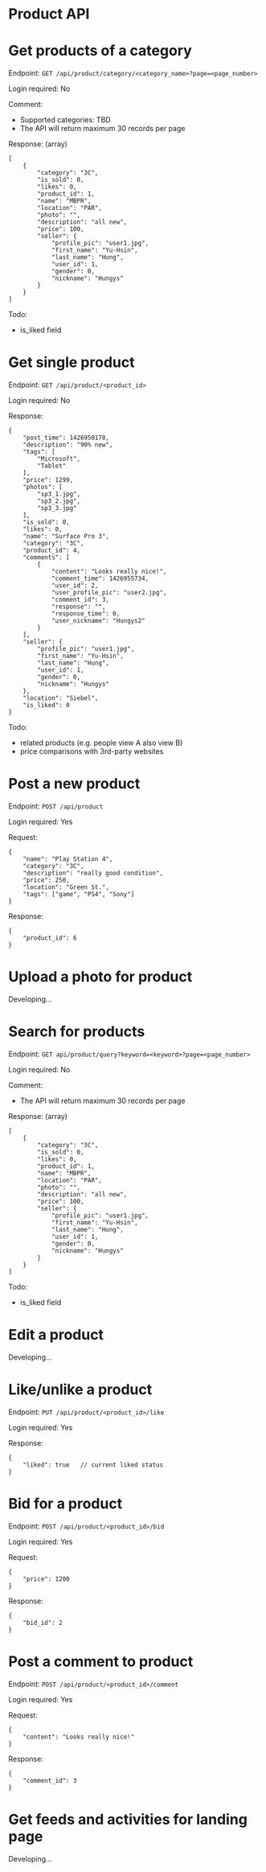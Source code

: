 Product API
===========

# Get products of a category

Endpoint: `GET /api/product/category/<category_name>?page=<page_number>`

Login required: No

Comment:

* Supported categories: TBD
* The API will return maximum 30 records per page

Response: (array)

```
[
    {
        "category": "3C",
        "is_sold": 0,
        "likes": 0,
        "product_id": 1,
        "name": "MBPR",
        "location": "PAR",
        "photo": "",
        "description": "all new",
        "price": 100,
        "seller": {
            "profile_pic": "user1.jpg",
            "first_name": "Yu-Hsin",
            "last_name": "Hung",
            "user_id": 1,
            "gender": 0,
            "nickname": "Hungys"
        }
    }
]
```

Todo:

* is_liked field

# Get single product

Endpoint: `GET /api/product/<product_id>`

Login required: No

Response:

```
{
    "post_time": 1426950178,
    "description": "90% new",
    "tags": [
        "Microsoft",
        "Tablet"
    ],
    "price": 1299,
    "photos": [
        "sp3_1.jpg",
        "sp3_2.jpg",
        "sp3_3.jpg"
    ],
    "is_sold": 0,
    "likes": 0,
    "name": "Surface Pro 3",
    "category": "3C",
    "product_id": 4,
    "comments": [
        {
            "content": "Looks really nice!",
            "comment_time": 1426955734,
            "user_id": 2,
            "user_profile_pic": "user2.jpg",
            "comment_id": 3,
            "response": "",
            "response_time": 0,
            "user_nickname": "Hungys2"
        }
    ],
    "seller": {
        "profile_pic": "user1.jpg",
        "first_name": "Yu-Hsin",
        "last_name": "Hung",
        "user_id": 1,
        "gender": 0,
        "nickname": "Hungys"
    },
    "location": "Siebel",
    "is_liked": 0
}
```

Todo:

* related products (e.g. people view A also view B)
* price comparisons with 3rd-party websites

# Post a new product

Endpoint: `POST /api/product`

Login required: Yes

Request:

```
{
    "name": "Play Station 4",
    "category": "3C",
    "description": "really good condition",
    "price": 250,
    "location": "Green St.",
    "tags": ["game", "PS4", "Sony"]
}
```

Response:

```
{
    "product_id": 6
}
```

# Upload a photo for product

Developing...

# Search for products

Endpoint: `GET api/product/query?keyword=<keyword>?page=<page_number>`

Login required: No

Comment:

* The API will return maximum 30 records per page

Response: (array)

```
[
    {
        "category": "3C",
        "is_sold": 0,
        "likes": 0,
        "product_id": 1,
        "name": "MBPR",
        "location": "PAR",
        "photo": "",
        "description": "all new",
        "price": 100,
        "seller": {
            "profile_pic": "user1.jpg",
            "first_name": "Yu-Hsin",
            "last_name": "Hung",
            "user_id": 1,
            "gender": 0,
            "nickname": "Hungys"
        }
    }
]
```

Todo:

* is_liked field

# Edit a product

Developing...

# Like/unlike a product

Endpoint: `PUT /api/product/<product_id>/like`

Login required: Yes

Response:

```
{
    "liked": true   // current liked status
}
```

# Bid for a product

Endpoint: `POST /api/product/<product_id>/bid`

Login required: Yes

Request:

```
{
    "price": 1200
}
```

Response:

```
{
    "bid_id": 2
}
```

# Post a comment to product

Endpoint: `POST /api/product/<product_id>/comment`

Login required: Yes

Request:

```
{
    "content": "Looks really nice!"
}
```

Response:

```
{
    "comment_id": 3
}
```

# Get feeds and activities for landing page

Developing...